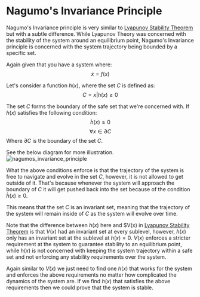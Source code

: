 # Nagumo's Invariance Principle

Nagumo's Invariance principle is very similar to [Lyapunov Stability Theorem](lyapunov_theory.md) but with a subtle difference. While Lyapunov Theory was concerned with the stability of the system around an equilibrium point, Nagumo's Invariance principle is concerned with the system trajectory being bounded by a specific set.

Again given that you have a system where:
$$
\dot{x} = f(x)
$$

Let's consider a function $h(x)$, where the set $C$ is defined as:
$$
C = {x | h(x) \geq 0}
$$

The set $C$ forms the boundary of the safe set that we're concerned with. If $h(x)$ satisfies the following condition:
$$
\dot{h}(x) \geq 0
$$
$$
\forall x \in \partial{C}
$$
Where $\partial{C}$ is the boundary of the set $C$.

See the below diagram for more illustration.
![nagumos_invariance_principle](../diagrams/exported/nagumos_invariance_principle.png)

What the above conditions enforce is that the trajectory of the system is free to navigate and evolve in the set $C$, however, it is not allowed to get outside of it. That's because whenever the system will approach the boundary of $C$ it will get pushed back into the set because of the condition $\dot{h}(x) \geq 0$.

This means that the set $C$ is an invariant set, meaning that the trajectory of the system will remain inside of $C$ as the system will evolve over time.

Note that the difference between $h(x)$ here and $V(x) in [Lyapunov Stability Theorem](lyapunov_theory.md) is that $V(x)$ had an invariant set at every sublevel, however, $h(x)$ only has an invariant set at the sublevel at $h(x) = 0$. $V(x)$ enforces a stricter requirement at the system to guarantee stability to an equilibrium point, while $h(x)$ is not concerned with keeping the system trajectory within a safe set and not enforcing any stability requirements over the system.

Again similar to $V(x)$ we just need to find one $h(x)$ that works for the system and enforces the above requirements no matter how complicated the dynamics of the system are. If we find $h(x)$ that satisfies the above requirements then we could prove that the system is stable.